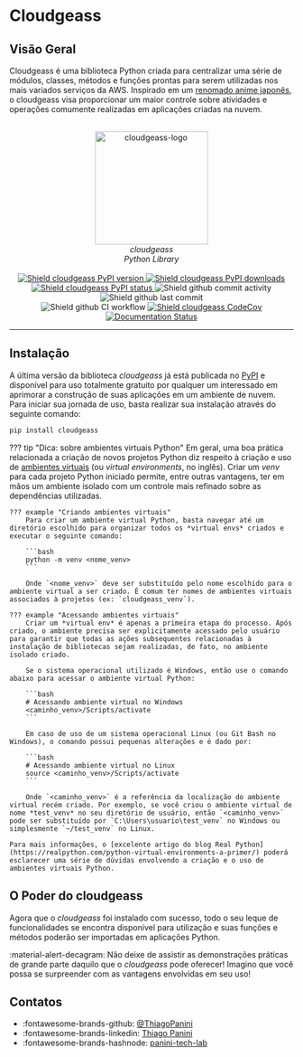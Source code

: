 # Cloudgeass

## Visão Geral

Cloudgeass é uma biblioteca Python criada para centralizar uma série de módulos, classes, métodos e funções prontas para serem utilizadas nos mais variados serviços da AWS. Inspirado em um [renomado anime japonês](https://en.wikipedia.org/wiki/Code_Geass), o cloudgeass visa proporcionar um maior controle sobre atividades e operações comumente realizadas em aplicações criadas na nuvem.

<div align="center">
    <br><img src="https://github.com/ThiagoPanini/cloudgeass/blob/feature/create-docs-page-with-mkdocs/docs/imgs/cloudgeass-logo.png?raw=true" alt="cloudgeass-logo" width=200 height=200>
</div>

<div align="center">
    <i>cloudgeass<br>
    Python Library</i>
</div>

<div align="center">  
  <br>
  <a href="https://pypi.org/project/cloudgeass/">
    <img src="https://img.shields.io/pypi/v/cloudgeass?color=purple" alt="Shield cloudgeass PyPI version">
  </a>

  <a href="https://pypi.org/project/cloudgeass/">
    <img src="https://img.shields.io/pypi/dm/cloudgeass?color=purple" alt="Shield cloudgeass PyPI downloads">
  </a>

  <a href="https://pypi.org/project/cloudgeass/">
    <img src="https://img.shields.io/pypi/status/cloudgeass?color=purple" alt="Shield cloudgeass PyPI status">
  </a>
  
  <img src="https://img.shields.io/github/commit-activity/m/ThiagoPanini/cloudgeass?color=purple" alt="Shield github commit activity">
  
  <img src="https://img.shields.io/github/last-commit/ThiagoPanini/cloudgeass?color=purple" alt="Shield github last commit">

  <br>
  
  <img src="https://img.shields.io/github/actions/workflow/status/ThiagoPanini/cloudgeass/ci-cloudgeass-main.yml?label=ci" alt="Shield github CI workflow">
  
  <a href="https://codecov.io/github/ThiagoPanini/cloudgeass">
    <img src="https://codecov.io/github/ThiagoPanini/cloudgeass/branch/main/graph/badge.svg?token=7HI1YGS4AA" alt="Shield cloudgeass CodeCov">
  </a>

  <a href='https://cloudgeass.readthedocs.io/pt/latest/?badge=latest'>
    <img src='https://readthedocs.org/projects/cloudgeass/badge/?version=latest' alt='Documentation Status' />
  </a>

</div>

___

## Instalação

A última versão da biblioteca *cloudgeass* já está publicada no [PyPI](https://pypi.org/project/cloudgeass/) e disponível para uso totalmente gratuito por qualquer um interessado em aprimorar a construção de suas aplicações em um ambiente de nuvem. Para iniciar sua jornada de uso, basta realizar sua instalação através do seguinte comando:

```bash
pip install cloudgeass
```

??? tip "Dica: sobre ambientes virtuais Python"
    Em geral, uma boa prática relacionada a criação de novos projetos Python diz respeito à criação e uso de [ambientes virtuais](https://docs.python.org/3/library/venv.html) (ou *virtual environments*, no inglês). Criar um *venv* para cada projeto Python iniciado permite, entre outras vantagens, ter em mãos um ambiente isolado com um controle mais refinado sobre as dependências utilizadas.

    ??? example "Criando ambientes virtuais"
        Para criar um ambiente virtual Python, basta navegar até um diretório escolhido para organizar todos os *virtual envs* criados e executar o seguinte comando:

        ```bash
        python -m venv <nome_venv>
        ```

        Onde `<nome_venv>` deve ser substituído pelo nome escolhido para o ambiente virtual a ser criado. É comum ter nomes de ambientes virtuais associados à projetos (ex: `cloudgeass_venv`).

    ??? example "Acessando ambientes virtuais"
        Criar um *virtual env* é apenas a primeira etapa do processo. Após criado, o ambiente precisa ser explicitamente acessado pelo usuário para garantir que todas as ações subsequentes relacionadas à instalação de bibliotecas sejam realizadas, de fato, no ambiente isolado criado.
        
        Se o sistema operacional utilizado é Windows, então use o comando abaixo para acessar o ambiente virtual Python:

        ```bash
        # Acessando ambiente virtual no Windows
        <caminho_venv>/Scripts/activate
        ```

        Em caso de uso de um sistema operacional Linux (ou Git Bash no Windows), o comando possui pequenas alterações e é dado por:

        ```bash
        # Acessando ambiente virtual no Linux
        source <caminho_venv>/Scripts/activate
        ```

        Onde `<caminho_venv>` é a referência da localização do ambiente virtual recém criado. Por exemplo, se você criou o ambiente virtual de nome *test_venv* no seu diretório de usuário, então `<caminho_venv>` pode ser substituído por `C:\Users\usuario\test_venv` no Windows ou simplesmente `~/test_venv` no Linux.
    
    Para mais informações, o [excelente artigo do blog Real Python](https://realpython.com/python-virtual-environments-a-primer/) poderá esclarecer uma série de dúvidas envolvendo a criação e o uso de ambientes virtuais Python.

## O Poder do cloudgeass

Agora que o *cloudgeass* foi instalado com sucesso, todo o seu leque de funcionalidades se encontra disponível para utilização e suas funções e métodos poderão ser importadas em aplicações Python.

:material-alert-decagram: Não deixe de assistir as demonstrações práticas de grande parte daquilo que o *cloudgeass* pode oferecer! Imagino que você possa se surpreender com as vantagens envolvidas em seu uso!

## Contatos

- :fontawesome-brands-github: [@ThiagoPanini](https://github.com/ThiagoPanini)
- :fontawesome-brands-linkedin: [Thiago Panini](https://www.linkedin.com/in/thiago-panini/)
- :fontawesome-brands-hashnode: [panini-tech-lab](https://panini.hashnode.dev/)

